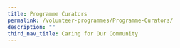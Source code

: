 ```yaml
---
title: Programme Curators
permalink: /volunteer-programmes/Programme-Curators/
description: ""
third_nav_title: Caring for Our Community
---
```


